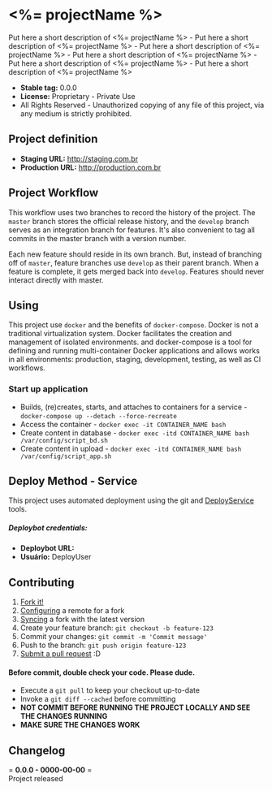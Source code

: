 # **<%= projectName %>**  
Put here a short description of <%= projectName %> - Put here a short description of <%= projectName %> - Put here a short description of <%= projectName %> - Put here a short description of <%= projectName %> - Put here a short description of <%= projectName %> - Put here a short description of <%= projectName %>  

- **Stable tag:** 0.0.0
- **License:** Proprietary - Private Use
- All Rights Reserved - Unauthorized copying of any file of this project, via any medium is strictly prohibited.

## **Project definition**
- **Staging URL:** <http://staging.com.br>
- **Production URL:** <http://production.com.br>

## **Project Workflow**
This workflow uses two branches to record the history of the project. The `master` branch stores the official release history, and the `develop` branch serves as an integration branch for features. It's also convenient to tag all commits in the master branch with a version number.

Each new feature should reside in its own branch. But, instead of branching off of `master`, feature branches use `develop` as their parent branch. When a feature is complete, it gets merged back into `develop`. Features should never interact directly with master.

## **Using**
This project use `docker` and the benefits of `docker-compose`. Docker is not a traditional virtualization system. Docker facilitates the creation and management of isolated environments. and docker-compose is a tool for defining and running multi-container Docker applications and allows works in all environments: production, staging, development, testing, as well as CI workflows.

### **Start up application**
- Builds, (re)creates, starts, and attaches to containers for a service - `docker-compose up --detach --force-recreate`
- Access the container - `docker exec -it CONTAINER_NAME bash`
- Create content in database - `docker exec -itd CONTAINER_NAME bash /var/config/script_bd.sh`
- Create content in upload - `docker exec -itd CONTAINER_NAME bash /var/config/script_app.sh`

## **Deploy Method - Service**
This project uses automated deployment using the git and [DeployService](DeployURL) tools.

##### Deploybot credentials: #####
- **Deploybot URL:** <DeployCustomURL>
- **Usuário:** DeployUser

## **Contributing**
1. [Fork it!](https://help.github.com/articles/fork-a-repo/)
2. [Configuring](https://help.github.com/articles/configuring-a-remote-for-a-fork/) a remote for a fork
3. [Syncing](https://help.github.com/articles/syncing-a-fork/) a fork with the latest version
4. Create your feature branch: `git checkout -b feature-123`
5. Commit your changes: `git commit -m 'Commit message'`
6. Push to the branch: `git push origin feature-123`
7. [Submit a pull request](https://help.github.com/articles/using-pull-requests/) :D

#### **Before commit, double check your code. Please dude.**
- Execute a `git pull` to keep your checkout up-to-date
- Invoke a `git diff --cached` before committing
- **NOT COMMIT BEFORE RUNNING THE PROJECT LOCALLY AND SEE THE CHANGES RUNNING**
- **MAKE SURE THE CHANGES WORK**

## **Changelog**  
= **0.0.0 - 0000-00-00** =  
Project released